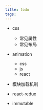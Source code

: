 ```yaml
---
title: todo
tags:
---
```


+ css
    - 常见属性
    - 常见布局

+ animation
    - css
    - js
    - react

+ 模块加载机制
+ react-redux
+ immutable



